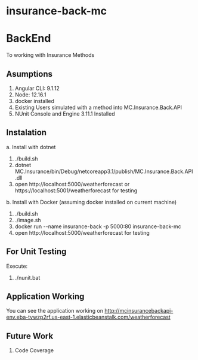 # insurance-back-mc

# BackEnd

To working with Insurance Methods

## Asumptions

1. Angular CLI: 9.1.12
2. Node: 12.16.1
3. docker installed
4. Existing Users simulated with a method into MC.Insurance.Back.API
5. NUnit Console and Engine 3.11.1 Installed


## Instalation

a. Install with dotnet

1. ./build.sh
2. dotnet MC.Insurance/bin/Debug/netcoreapp3.1/publish/MC.Insurance.Back.API.dll
3. open http://localhost:5000/weatherforecast or https://localhost:5001/weatherforecast for testing

b. Install with Docker (assuming docker installed on current machine)

1. ./build.sh
2. ./image.sh
2. docker run --name insurance-back -p 5000:80 insurance-back-mc
3. open http://localhost:5000/weatherforecast for testing


## For Unit Testing

  Execute:
  
  1. ./nunit.bat


## Application Working

You can see the application working on http://mcinsurancebackapi-env.eba-tvwzp2rf.us-east-1.elasticbeanstalk.com/weatherforecast

  
## Future Work

1. Code Coverage


